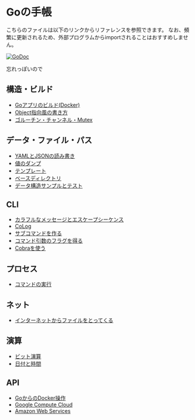 # Goの手帳

こちらのファイルは以下のリンクからリファレンスを参照できます。
なお、頻繁に更新されるため、外部プログラムからimportされることはおすすめしません。

[![GoDoc](https://godoc.org/github.com/mamemomonga/notebook-go?status.svg)](https://godoc.org/github.com/mamemomonga/notebook-go)

忘れっぽいので

## 構造・ビルド
* [Goアプリのビルド(Docker)](./build)
* [Object指向風の書き方](./objlike)
* [ゴルーチン・チャンネル・Mutex](./goroutine)

## データ・ファイル・パス
* [YAMLとJSONの読み書き](./yamljson)
* [値のダンプ](./dump)
* [テンプレート](./template)
* [ベースディレクトリ](./basedir)
* [データ構造サンプルとテスト](./pokemon-data)

## CLI
* [カラフルなメッセージとエスケープシーケンス](./cli/colormessage)
* [CoLog](./cli/colog)
* [サブコマンドを作る](./cli/subcommand)
* [コマンド引数のフラグを得る](./cli/flag)
* [Cobraを使う](./cli/cobra)

## プロセス
* [コマンドの実行](./runcommand)

## ネット
* [インターネットからファイルをとってくる](./httpfetch)

## 演算
* [ビット演算](./bitoperation)
* [日付と時間](./datetime)

## API
* [GoからのDocker操作](./api/docker)
* [Google Compute Cloud](./api/gce)
* [Amazon Web Services](./api/aws)


